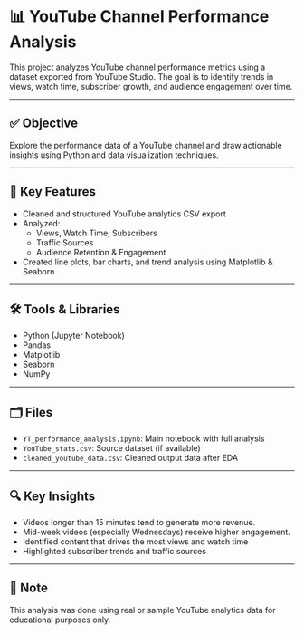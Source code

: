 # 📊 YouTube Channel Performance Analysis

This project analyzes YouTube channel performance metrics using a dataset exported from YouTube Studio. The goal is to identify trends in views, watch time, subscriber growth, and audience engagement over time.

---

## ✅ Objective

Explore the performance data of a YouTube channel and draw actionable insights using Python and data visualization techniques.

---

## 📌 Key Features

- Cleaned and structured YouTube analytics CSV export
- Analyzed:
  - Views, Watch Time, Subscribers
  - Traffic Sources
  - Audience Retention & Engagement
- Created line plots, bar charts, and trend analysis using Matplotlib & Seaborn

---

## 🛠️ Tools & Libraries

- Python (Jupyter Notebook)
- Pandas
- Matplotlib
- Seaborn
- NumPy

---

## 🗂️ Files

- `YT_performance_analysis.ipynb`: Main notebook with full analysis
- `YouTube_stats.csv`: Source dataset (if available)
- `cleaned_youtube_data.csv`: Cleaned output data after EDA

---

## 🔍 Key Insights

- Videos longer than 15 minutes tend to generate more revenue.
- Mid-week videos (especially Wednesdays) receive higher engagement.
- Identified content that drives the most views and watch time
- Highlighted subscriber trends and traffic sources

---

## 📌 Note

This analysis was done using real or sample YouTube analytics data for educational purposes only.
